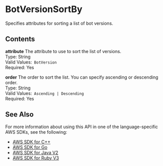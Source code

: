 # BotVersionSortBy<a name="API_BotVersionSortBy"></a>

Specifies attributes for sorting a list of bot versions\.

## Contents<a name="API_BotVersionSortBy_Contents"></a>

 **attribute**   <a name="lexv2-Type-BotVersionSortBy-attribute"></a>
The attribute to use to sort the list of versions\.  
Type: String  
Valid Values:` BotVersion`   
Required: Yes

 **order**   <a name="lexv2-Type-BotVersionSortBy-order"></a>
The order to sort the list\. You can specify ascending or descending order\.  
Type: String  
Valid Values:` Ascending | Descending`   
Required: Yes

## See Also<a name="API_BotVersionSortBy_SeeAlso"></a>

For more information about using this API in one of the language\-specific AWS SDKs, see the following:
+  [ AWS SDK for C\+\+](https://docs.aws.amazon.com/goto/SdkForCpp/models.lex.v2-2020-08-07/BotVersionSortBy) 
+  [ AWS SDK for Go](https://docs.aws.amazon.com/goto/SdkForGoV1/models.lex.v2-2020-08-07/BotVersionSortBy) 
+  [ AWS SDK for Java V2](https://docs.aws.amazon.com/goto/SdkForJavaV2/models.lex.v2-2020-08-07/BotVersionSortBy) 
+  [ AWS SDK for Ruby V3](https://docs.aws.amazon.com/goto/SdkForRubyV3/models.lex.v2-2020-08-07/BotVersionSortBy) 